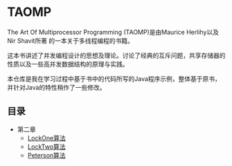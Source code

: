 # TAOMP
The Art Of Multiprocessor Programming (TAOMP)是由Maurice Herlihy以及Nir Shavit所著
的一本关于多线程编程的书籍。

这本书讲述了并发编程设计的思想及理论。讨论了经典的互斥问题，共享存储器的性质以及一些高并发数据结构的原理与实践。

本仓库是我在学习过程中基于书中的代码所写的Java程序示例，整体基于原书，并针对Java的特性稍作了一些修改。

## 目录

* 第二章
  *  [LockOne算法](src/main/java/com/github/mottox/taomp/concurrent/LockOne.java)
  *  [LockTwo算法](src/main/java/com/github/mottox/taomp/concurrent/LockTwo.java)
  *  [Peterson算法](src/main/java/com/github/mottox/taomp/concurrent/Peterson.java)
